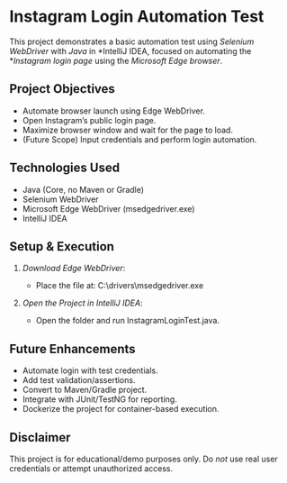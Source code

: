 # Instagram Login Automation Test

This project demonstrates a basic automation test using *Selenium WebDriver* with *Java* in *IntelliJ IDEA, focused on automating the **Instagram login page* using the *Microsoft Edge browser*.

## Project Objectives

- Automate browser launch using Edge WebDriver.
- Open Instagram’s public login page.
- Maximize browser window and wait for the page to load.
- (Future Scope) Input credentials and perform login automation.

## Technologies Used

- Java (Core, no Maven or Gradle)
- Selenium WebDriver
- Microsoft Edge WebDriver (msedgedriver.exe)
- IntelliJ IDEA

## Setup & Execution

1. *Download Edge WebDriver*:
   - Place the file at: C:\drivers\msedgedriver.exe

2. *Open the Project in IntelliJ IDEA*:
   - Open the folder and run InstagramLoginTest.java.

## Future Enhancements

- Automate login with test credentials.
- Add test validation/assertions.
- Convert to Maven/Gradle project.
- Integrate with JUnit/TestNG for reporting.
- Dockerize the project for container-based execution.

## Disclaimer

This project is for educational/demo purposes only. Do *not* use real user credentials or attempt unauthorized access.
